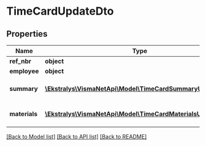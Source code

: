 # TimeCardUpdateDto

## Properties
Name | Type | Description | Notes
------------ | ------------- | ------------- | -------------
**ref_nbr** | **object** |  | [optional] 
**employee** | **object** |  | [optional] 
**summary** | [**\Ekstralys\VismaNetApi\Model\TimeCardSummaryUpdateDto[]**](TimeCardSummaryUpdateDto.md) | Time Card summary information | [optional] 
**materials** | [**\Ekstralys\VismaNetApi\Model\TimeCardMaterialsUpdateDto[]**](TimeCardMaterialsUpdateDto.md) | Time Card Materials information | [optional] 

[[Back to Model list]](../README.md#documentation-for-models) [[Back to API list]](../README.md#documentation-for-api-endpoints) [[Back to README]](../README.md)


